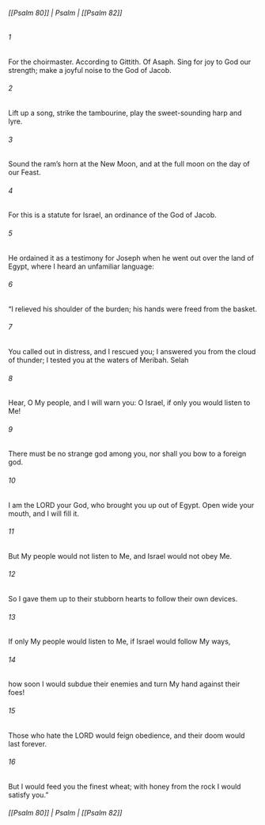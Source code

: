 ###### [[Psalm 80]] | Psalm | [[Psalm 82]]

###### 1
For the choirmaster. According to Gittith. Of Asaph. Sing for joy to God our strength; make a joyful noise to the God of Jacob.
###### 2
Lift up a song, strike the tambourine, play the sweet-sounding harp and lyre.
###### 3
Sound the ram’s horn at the New Moon, and at the full moon on the day of our Feast.
###### 4
For this is a statute for Israel, an ordinance of the God of Jacob.
###### 5
He ordained it as a testimony for Joseph when he went out over the land of Egypt, where I heard an unfamiliar language:
###### 6
“I relieved his shoulder of the burden; his hands were freed from the basket.
###### 7
You called out in distress, and I rescued you; I answered you from the cloud of thunder; I tested you at the waters of Meribah. Selah
###### 8
Hear, O My people, and I will warn you: O Israel, if only you would listen to Me!
###### 9
There must be no strange god among you, nor shall you bow to a foreign god.
###### 10
I am the LORD your God, who brought you up out of Egypt. Open wide your mouth, and I will fill it.
###### 11
But My people would not listen to Me, and Israel would not obey Me.
###### 12
So I gave them up to their stubborn hearts to follow their own devices.
###### 13
If only My people would listen to Me, if Israel would follow My ways,
###### 14
how soon I would subdue their enemies and turn My hand against their foes!
###### 15
Those who hate the LORD would feign obedience, and their doom would last forever.
###### 16
But I would feed you the finest wheat; with honey from the rock I would satisfy you.”

###### [[Psalm 80]] | Psalm | [[Psalm 82]]
